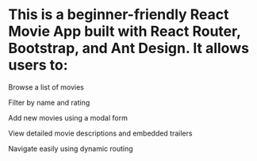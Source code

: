 # This is a beginner-friendly React Movie App built with React Router, Bootstrap, and Ant Design. It allows users to:

Browse a list of movies

Filter by name and rating

Add new movies using a modal form

View detailed movie descriptions and embedded trailers

Navigate easily using dynamic routing
